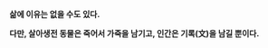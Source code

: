 <!--

- 👋 Hi, I’m @World-Bystander
- 👀 I’m interested in ...
- 🌱 I’m currently learning ...
- 💞️ I’m looking to collaborate on ...
- 📫 How to reach me ...

-->

<!---
World-Bystander/World-Bystander is a ✨ special ✨ repository because its `README.md` (this file) appears on your GitHub profile.
You can click the Preview link to take a look at your changes.
--->


**삶에 이유는 없을 수도 있다.**

**다만, 살아생전 동물은 죽어서 가죽을 남기고, 인간은 기록(文)을 남길 뿐이다.**
